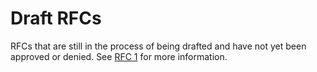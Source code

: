 # Draft RFCs

RFCs that are still in the process of being drafted and have not yet been
approved or denied. See [RFC 1](../final/0001-rfc-process.md) for more
information.

